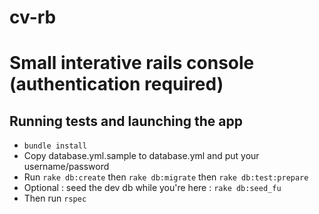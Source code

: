 cv-rb
=====

# Small interative rails console (authentication required)  

## Running tests and launching the app
* `bundle install`  
* Copy database.yml.sample to database.yml and put your username/password
* Run `rake db:create` then `rake db:migrate` then `rake db:test:prepare`
* Optional : seed the dev db while you're here : `rake db:seed_fu`
* Then run `rspec`

